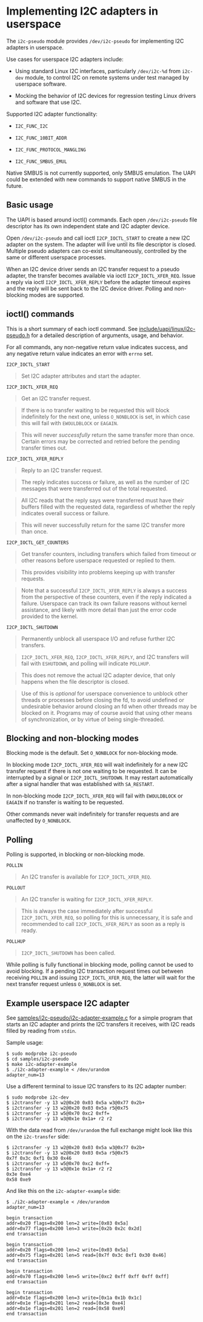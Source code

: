 # Implementing I2C adapters in userspace

<!-- SPDX-License-Identifier: GPL-2.0 -->
The `i2c-pseudo` module provides `/dev/i2c-pseudo` for implementing
I2C adapters in userspace.

Use cases for userspace I2C adapters include:

* Using standard Linux I2C interfaces, particularly `/dev/i2c-%d` from
  `i2c-dev` module, to control I2C on remote systems under test managed by
  userspace software.

* Mocking the behavior of I2C devices for regression testing Linux drivers and
  software that use I2C.

Supported I2C adapter functionality:

* `I2C_FUNC_I2C`

* `I2C_FUNC_10BIT_ADDR`

* `I2C_FUNC_PROTOCOL_MANGLING`

* `I2C_FUNC_SMBUS_EMUL`

Native SMBUS is not currently supported, only SMBUS emulation. The UAPI could be
extended with new commands to support native SMBUS in the future.

## Basic usage

The UAPI is based around ioctl() commands. Each open `/dev/i2c-pseudo`
file descriptor has its own independent state and I2C adapter device.

Open `/dev/i2c-pseudo` and call ioctl `I2CP_IOCTL_START` to create a new
I2C adapter on the system. The adapter will live until its file descriptor is
closed. Multiple pseudo adapters can co-exist simultaneously, controlled by the
same or different userspace processes.

When an I2C device driver sends an I2C transfer request to a pseudo adapter, the
transfer becomes available via ioctl `I2CP_IOCTL_XFER_REQ`. Issue a reply
via ioctl `I2CP_IOCTL_XFER_REPLY` before the adapter timeout expires and the
reply will be sent back to the I2C device driver. Polling and non-blocking modes
are supported.

## ioctl() commands

This is a short summary of each ioctl command. See
[include/uapi/linux/i2c-pseudo.h](../../include/uapi/linux/i2c-pseudo.h) for a
detailed description of arguments, usage, and behavior.

For all commands, any non-negative return value indicates success, and any
negative return value indicates an error with `errno` set.

`I2CP_IOCTL_START`

> Set I2C adapter attributes and start the adapter.

`I2CP_IOCTL_XFER_REQ`

> Get an I2C transfer request.

> If there is no transfer waiting to be requested this will block indefinitely
> for the next one, unless `O_NONBLOCK` is set, in which case this will fail
> with `EWOULDBLOCK` or `EAGAIN`.

> This will never *successfully* return the same transfer more than once.
> Certain errors may be corrected and retried before the pending transfer times
> out.

`I2CP_IOCTL_XFER_REPLY`

> Reply to an I2C transfer request.

> The reply indicates success or failure, as well as the number of I2C messages
> that were transferred out of the total requested.

> All I2C reads that the reply says were transferred must have their buffers
> filled with the requested data, regardless of whether the reply indicates
> overall success or failure.

> This will never successfully return for the same I2C transfer more than once.

`I2CP_IOCTL_GET_COUNTERS`

> Get transfer counters, including transfers which failed from timeout or
> other reasons before userspace requested or replied to them.

> This provides visibility into problems keeping up with transfer requests.

> Note that a successful `I2CP_IOCTL_XFER_REPLY` is always a success from the
> perspective of these counters, even if the reply indicated a failure.
> Userspace can track its own failure reasons without kernel assistance,
> and likely with more detail than just the error code provided to the kernel.

`I2CP_IOCTL_SHUTDOWN`

> Permanently unblock all userspace I/O and refuse further I2C transfers.

> `I2CP_IOCTL_XFER_REQ`, `I2CP_IOCTL_XFER_REPLY`, and I2C transfers will
> fail with `ESHUTDOWN`, and polling will indicate `POLLHUP`.

> This does not remove the actual I2C adapter device, that only happens when the
> file descriptor is closed.

> Use of this is *optional* for userspace convenience to unblock other threads
> or processes before closing the fd, to avoid undefined or undesirable behavior
> around closing an fd when other threads may be blocked on it. Programs may of
> course avoid that using other means of synchronization, or by virtue of being
> single-threaded.

## Blocking and non-blocking modes

Blocking mode is the default. Set `O_NONBLOCK` for non-blocking mode.

In blocking mode `I2CP_IOCTL_XFER_REQ` will wait indefinitely for a new
I2C transfer request if there is not one waiting to be requested. It can be
interrupted by a signal or `I2CP_IOCTL_SHUTDOWN`. It may restart automatically
after a signal handler that was established with `SA_RESTART`.

In non-blocking mode `I2CP_IOCTL_XFER_REQ` will fail with
`EWOULDBLOCK` or `EAGAIN` if no transfer is waiting to be requested.

Other commands never wait indefinitely for transfer requests and are unaffected
by `O_NONBLOCK`.

## Polling

Polling is supported, in blocking or non-blocking mode.

`POLLIN`

> An I2C transfer is available for `I2CP_IOCTL_XFER_REQ`.

`POLLOUT`

> An I2C transfer is waiting for `I2CP_IOCTL_XFER_REPLY`.

> This is always the case immediately after successful `I2CP_IOCTL_XFER_REQ`,
> so polling for this is unnecessary, it is safe and recommended to call
> `I2CP_IOCTL_XFER_REPLY` as soon as a reply is ready.

`POLLHUP`

> `I2CP_IOCTL_SHUTDOWN` has been called.

While polling is fully functional in blocking mode, polling cannot be used to
avoid blocking. If a pending I2C transaction request times out between receiving
`POLLIN` and issuing `I2CP_IOCTL_XFER_REQ`, the latter will wait for the
next transfer request unless `O_NONBLOCK` is set.

## Example userspace I2C adapter

See [samples/i2c-pseudo/i2c-adapter-example.c](../../samples/i2c-pseudo/i2c-adapter-example.c) for a simple program that
starts an I2C adapter and prints the I2C transfers it receives, with I2C reads
filled by reading from `stdin`.

Sample usage:

```
$ sudo modprobe i2c-pseudo
$ cd samples/i2c-pseudo
$ make i2c-adapter-example
$ ./i2c-adapter-example < /dev/urandom
adapter_num=13
```

Use a different terminal to issue I2C transfers to its I2C adapter number:

```
$ sudo modprobe i2c-dev
$ i2ctransfer -y 13 w2@0x20 0x03 0x5a w3@0x77 0x2b+
$ i2ctransfer -y 13 w2@0x20 0x03 0x5a r5@0x75
$ i2ctransfer -y 13 w5@0x70 0xc2 0xff=
$ i2ctransfer -y 13 w3@0x1e 0x1a+ r2 r2
```

With the data read from `/dev/urandom` the full exchange might look like this
on the `i2c-transfer` side:

```
$ i2ctransfer -y 13 w2@0x20 0x03 0x5a w3@0x77 0x2b+
$ i2ctransfer -y 13 w2@0x20 0x03 0x5a r5@0x75
0x7f 0x3c 0xf1 0x30 0x46
$ i2ctransfer -y 13 w5@0x70 0xc2 0xff=
$ i2ctransfer -y 13 w3@0x1e 0x1a+ r2 r2
0x3e 0xe4
0x58 0xe9
```

And like this on the `i2c-adapter-example` side:

```
$ ./i2c-adapter-example < /dev/urandom
adapter_num=13

begin transaction
addr=0x20 flags=0x200 len=2 write=[0x03 0x5a]
addr=0x77 flags=0x200 len=3 write=[0x2b 0x2c 0x2d]
end transaction

begin transaction
addr=0x20 flags=0x200 len=2 write=[0x03 0x5a]
addr=0x75 flags=0x201 len=5 read=[0x7f 0x3c 0xf1 0x30 0x46]
end transaction

begin transaction
addr=0x70 flags=0x200 len=5 write=[0xc2 0xff 0xff 0xff 0xff]
end transaction

begin transaction
addr=0x1e flags=0x200 len=3 write=[0x1a 0x1b 0x1c]
addr=0x1e flags=0x201 len=2 read=[0x3e 0xe4]
addr=0x1e flags=0x201 len=2 read=[0x58 0xe9]
end transaction
```
